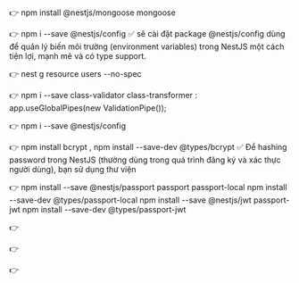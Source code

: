 👉 npm install @nestjs/mongoose mongoose

👉 npm i --save @nestjs/config
   ✅ sẽ cài đặt package @nestjs/config dùng để quản lý biến môi trường 
    (environment variables) trong NestJS một cách tiện lợi, mạnh mẽ và có type support.

👉 nest g resource users --no-spec

👉 npm i --save class-validator class-transformer : app.useGlobalPipes(new ValidationPipe());
    
👉 npm i --save @nestjs/config

👉 npm install bcrypt , npm install --save-dev @types/bcrypt
   ✅ Để hashing password trong NestJS (thường dùng trong quá trình đăng ký và xác thực người dùng), bạn sử dụng thư viện

👉 npm install --save @nestjs/passport passport passport-local
   npm install --save-dev @types/passport-local
   npm install --save @nestjs/jwt passport-jwt
   npm install --save-dev @types/passport-jwt

👉

👉

👉